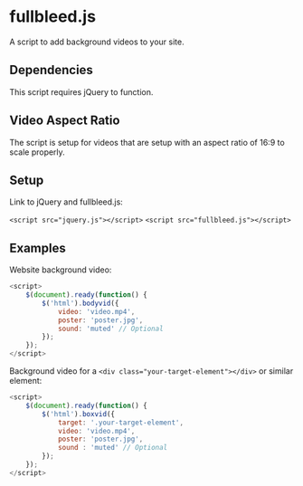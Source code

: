 # fullbleed.js
A script to add background videos to your site.

## Dependencies
This script requires jQuery to function.

## Video Aspect Ratio
The script is setup for videos that are setup with an aspect ratio of 16:9 to scale properly.

## Setup
Link to jQuery and fullbleed.js:

`<script src="jquery.js"></script>`
`<script src="fullbleed.js"></script>`


## Examples
Website background video:

```javascript
<script>
	$(document).ready(function() {
		$('html').bodyvid({
			video: 'video.mp4',
			poster: 'poster.jpg',
			sound: 'muted' // Optional
		});
	});
</script>
```
Background video for a `<div class="your-target-element"></div>` or similar element:

```javascript
<script>
	$(document).ready(function() {
		$('html').boxvid({
			target: '.your-target-element',
			video: 'video.mp4',
			poster: 'poster.jpg',
			sound : 'muted' // Optional
		});
	});
</script>
```
